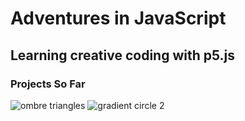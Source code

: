 # Adventures in JavaScript
## Learning creative coding with p5.js
### Projects So Far
![ombre triangles](https://github.com/sakoya00/jsadventure/assets/65825897/09d0995f-5c4b-49e4-a7d1-b2b66d04b2d0)
![gradient circle 2](https://github.com/sakoya00/jsadventure/assets/65825897/48f46581-26b1-4b7c-8369-95b185075e71)

